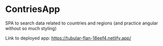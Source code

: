 # ContriesApp

SPA to search data related to countries and regions (and practice angular without so much styling)

Link to deployed app:
https://tubular-flan-18eef4.netlify.app/

